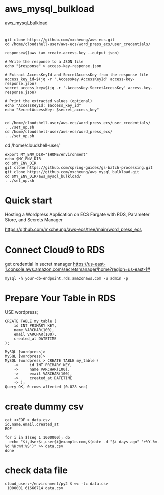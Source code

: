 # aws_mysql_bulkload
aws_mysql_bulkload

# 

```
git clone https://github.com/mxcheung/aws-ecs.git
cd /home/cloudshell-user/aws-ecs/word_press_ecs/user_credentials/

response=$(aws iam create-access-key --output json)

# Write the response to a JSON file
echo "$response" > access-key-response.json

# Extract AccessKeyId and SecretAccessKey from the response file
access_key_id=$(jq -r '.AccessKey.AccessKeyId' access-key-response.json)
secret_access_key=$(jq -r '.AccessKey.SecretAccessKey' access-key-response.json)

# Print the extracted values (optional)
echo "AccessKeyId: $access_key_id"
echo "SecretAccessKey: $secret_access_key"


cd /home/cloudshell-user/aws-ecs/word_press_ecs/user_credentials/
. ./set_up.sh
cd /home/cloudshell-user/aws-ecs/word_press_ecs/
. ./set_up.sh
```

cd /home/cloudshell-user/
```
export MY_ENV_DIR="$HOME/environment"
echo $MY_ENV_DIR
cd $MY_ENV_DIR
git clone https://github.com/spring-guides/gs-batch-processing.git
git clone https://github.com/mxcheung/aws_mysql_bulkload.git
cd $MY_ENV_DIR/aws_mysql_bulkload/
. ./set_up.sh
```



# Quick start
Hosting a Wordpress Application on ECS Fargate with RDS, Parameter Store, and Secrets Manager

https://github.com/mxcheung/aws-ecs/tree/main/word_press_ecs

# Connect Cloud9 to RDS
get credential in secret manager
https://us-east-1.console.aws.amazon.com/secretsmanager/home?region=us-east-1#
```
mysql -h your-db-endpoint.rds.amazonaws.com -u admin -p
```


# Prepare Your Table in RDS
USE wordpress;
```
CREATE TABLE my_table (
    id INT PRIMARY KEY,
    name VARCHAR(100),
    email VARCHAR(100),
    created_at DATETIME
);
```


```
MySQL [wordpress]> 
MySQL [wordpress]> 
MySQL [wordpress]> CREATE TABLE my_table (
    ->     id INT PRIMARY KEY,
    ->     name VARCHAR(100),
    ->     email VARCHAR(100),
    ->     created_at DATETIME
    -> );
Query OK, 0 rows affected (0.028 sec)
```


# create dummy csv

```
cat <<EOF > data.csv
id,name,email,created_at
EOF

for i in $(seq 1 1000000); do
  echo "$i,User$i,user$i@example.com,$(date -d "$i days ago" '+%Y-%m-%d %H:%M:%S')" >> data.csv
done
```

# check data file

```
cloud_user:~/environment/py2 $ wc -lc data.csv 
 1000001 61666714 data.csv
```

